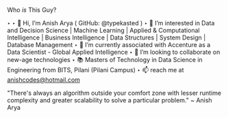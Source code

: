 Who *is* This Guy?

‣ ‣ 👋 Hi, I’m Anish Arya ( GitHub: @typekasted )
‣ 👀 I’m interested in Data and Decision Science | Machine Learning | Applied & Computational Intelligence | Business Intelligence | Data Structures | System Design | Database Management
‣ 🌱 I’m currently associated with Accenture as a Data Scientist - Global Applied Intelligence
‣ 💞️ I’m looking to collaborate on new-age technologies
‣ 📚 Masters of Technology in Data Science in Engineering from BITS, Pilani (Pilani Campus)
‣ 📫 reach me at anishcodes@hotmail.com

"There's always an algorithm outside your comfort zone with lesser runtime complexity and greater scalability to solve a particular problem." ~ Anish Arya
